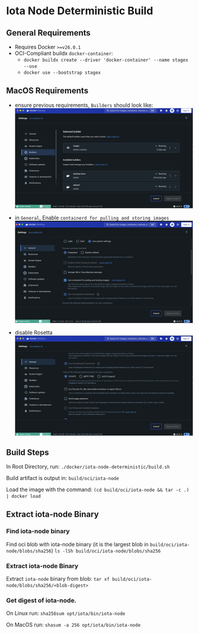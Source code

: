 # Iota Node Deterministic Build

## General Requirements

- Requires Docker `>=v26.0.1`
- OCI-Compliant buildx `docker-container`:
  - `docker buildx create --driver 'docker-container' --name stagex --use`
  - `docker use --bootstrap stagex`

## MacOS Requirements

- ensure previous requirements, `Builders` should look like:
  ![alt text](./images/image-2.png)

- in `General`, Enable `containerd for pulling and storing images`
  ![Docker Engine General Settings](./images/image.png)

- disable Rosetta
  ![alt text](./images/image-1.png)

## Build Steps

In Root Directory, run: `./docker/iota-node-deterministic/build.sh`

Build artifact is output in: `build/oci/iota-node`

Load the image with the command: `(cd build/oci/iota-node && tar -c .) | docker load`

## Extract iota-node Binary

### Find iota-node binary

Find oci blob with iota-node binary (it is the largest blob in `build/oci/iota-node/blobs/sha256`)
`ls -lSh build/oci/iota-node/blobs/sha256`

### Extract iota-node Binary

Extract `iota-node` binary from blob:
`tar xf build/oci/iota-node/blobs/sha256/<blob-digest>`

### Get digest of iota-node.

On Linux run:
`sha256sum opt/iota/bin/iota-node`

On MacOS run:
`shasum -a 256 opt/iota/bin/iota-node`
